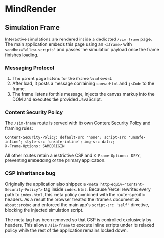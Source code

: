 # MindRender

## Simulation Frame

Interactive simulations are rendered inside a dedicated `/sim-frame` page. The main
application embeds this page using an `<iframe>` with `sandbox="allow-scripts"` and
passes the simulation payload once the frame finishes loading.

### Messaging Protocol

1. The parent page listens for the iframe `load` event.
2. After load, it posts a message containing `canvasHtml` and `jsCode` to the frame.
3. The frame listens for this message, injects the canvas markup into the DOM and
   executes the provided JavaScript.

### Content Security Policy

The `/sim-frame` route is served with its own Content Security Policy and framing
rules:

```
Content-Security-Policy: default-src 'none'; script-src 'unsafe-inline'; style-src 'unsafe-inline'; img-src data:;
X-Frame-Options: SAMEORIGIN
```

All other routes retain a restrictive CSP and `X-Frame-Options: DENY`, preventing
embedding of the primary application.

### CSP inheritance bug

Originally the application also shipped a `<meta http-equiv="Content-Security-Policy">`
tag inside `index.html`. Because Vercel rewrites every path to `index.html`, this meta
policy combined with the route-specific headers. As a result the browser treated the
iframe's document as `about:srcdoc` and enforced the main app's `script-src 'self'`
directive, blocking the injected simulation script.

The meta tag has been removed so that CSP is controlled exclusively by headers.
This allows `/sim-frame` to execute inline scripts under its relaxed policy while
the rest of the application remains locked down.

